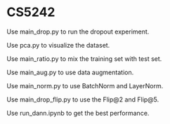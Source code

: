 # CS5242
Use main_drop.py to run the dropout experiment.

Use pca.py to visualize the dataset.

Use main_ratio.py to mix the training set with test set.

Use main_aug.py to use data augmentation.

Use main_norm.py to use BatchNorm and LayerNorm.

Use main_drop_flip.py to use the Flip@2 and Flip@5.

Use run_dann.ipynb to get the best performance.

